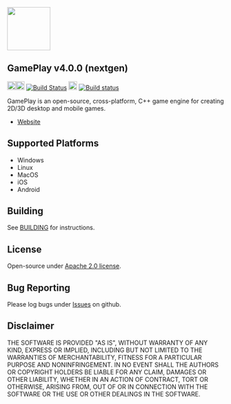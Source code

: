 <img src="https://raw.githubusercontent.com/gameplay3d/GamePlay/master/gameplay/res/icon.png" width=100/>

## GamePlay v4.0.0 (nextgen)

<img src="https://png.icons8.com/material/1600/mac-os.png" width=20 height=20><img src="https://png.icons8.com/metro/1600/linux.png" width=20 height=20> [![Build Status](https://travis-ci.org/seanpaultaylor/GamePlay.svg?branch=nextgen)](https://travis-ci.org/seanpaultaylor/GamePlay) <img src="https://png.icons8.com/material/1600/windows-logo.png" width=20 height=20> [![Build status](https://ci.appveyor.com/api/projects/status/e70fge2fklkhhy2p?svg=true)](https://ci.appveyor.com/project/seanpaultaylor/gameplay)

GamePlay is an open-source, cross-platform, C++ game engine for creating 2D/3D desktop and mobile games.

- [Website](http://www.gameplay3d.io/)

## Supported Platforms
- Windows
- Linux 
- MacOS
- iOS
- Android

## Building
See [BUILDING](https://github.com/gameplay3d/GamePlay/blob/nextgen/BUILDING.md) for instructions.

## License
Open-source under [Apache 2.0 license](http://www.tldrlegal.com/license/apache-license-2.0-%28apache-2.0%29).

## Bug Reporting
Please log bugs under [Issues](https://github.com/gameplay3d/GamePlay/issues) on github.

## Disclaimer
THE SOFTWARE IS PROVIDED "AS IS", WITHOUT WARRANTY OF ANY KIND, EXPRESS OR IMPLIED, 
INCLUDING BUT NOT LIMITED TO THE WARRANTIES OF MERCHANTABILITY, FITNESS FOR A 
PARTICULAR PURPOSE AND NONINFRINGEMENT. IN NO EVENT SHALL THE AUTHORS OR COPYRIGHT 
HOLDERS BE LIABLE FOR ANY CLAIM, DAMAGES OR OTHER LIABILITY, WHETHER IN AN ACTION OF CONTRACT, 
TORT OR OTHERWISE, ARISING FROM, OUT OF OR IN CONNECTION WITH THE SOFTWARE OR THE USE OR 
OTHER DEALINGS IN THE SOFTWARE.
